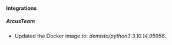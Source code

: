 
#### Integrations

##### ArcusTeam
- Updated the Docker image to: *demisto/python3:3.10.14.95956*.



